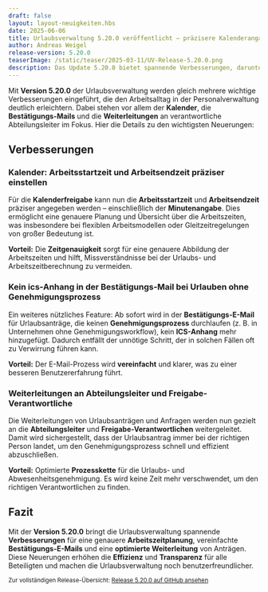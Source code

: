 ```yaml
---
draft: false
layout: layout-neuigkeiten.hbs
date: 2025-06-06
title: Urlaubsverwaltung 5.20.0 veröffentlicht – präzisere Kalenderangaben und optimierte Bestätigungs-Mails
author: Andreas Weigel
release-version: 5.20.0
teaserImage: /static/teaser/2025-03-11/UV-Release-5.20.0.png
description: Das Update 5.20.0 bietet spannende Verbesserungen, darunter eine genauere Arbeitszeitangabe im Kalender, Anpassungen bei Bestätigungs-E-Mails und verbesserte Weiterleitungen für Abteilungsleiter.
---
```


Mit **Version 5.20.0** der Urlaubsverwaltung werden gleich mehrere wichtige Verbesserungen eingeführt, die den Arbeitsalltag in der Personalverwaltung deutlich erleichtern. Dabei stehen vor allem der **Kalender**, die **Bestätigungs-Mails** und die **Weiterleitungen** an verantwortliche Abteilungsleiter im Fokus. Hier die Details zu den wichtigsten Neuerungen:

<!-- more -->

## Verbesserungen

### Kalender: Arbeitsstartzeit und Arbeitsendzeit präziser einstellen

Für die **Kalenderfreigabe** kann nun die **Arbeitsstartzeit** und **Arbeitsendzeit** präziser angegeben werden – einschließlich der **Minutenangabe**. Dies ermöglicht eine genauere Planung und Übersicht über die Arbeitszeiten, was insbesondere bei flexiblen Arbeitsmodellen oder Gleitzeitregelungen von großer Bedeutung ist.

**Vorteil:** Die **Zeitgenauigkeit** sorgt für eine genauere Abbildung der Arbeitszeiten und hilft, Missverständnisse bei der Urlaubs- und Arbeitszeitberechnung zu vermeiden.

### Kein ics-Anhang in der Bestätigungs-Mail bei Urlauben ohne Genehmigungsprozess

Ein weiteres nützliches Feature: Ab sofort wird in der **Bestätigungs-E-Mail** für Urlaubsanträge, die keinen **Genehmigungsprozess** durchlaufen (z. B. in Unternehmen ohne Genehmigungsworkflow), kein **ICS-Anhang** mehr hinzugefügt. Dadurch entfällt der unnötige Schritt, der in solchen Fällen oft zu Verwirrung führen kann.

**Vorteil:** Der E-Mail-Prozess wird **vereinfacht** und klarer, was zu einer besseren Benutzererfahrung führt.

### Weiterleitungen an Abteilungsleiter und Freigabe-Verantwortliche

Die Weiterleitungen von Urlaubsanträgen und Anfragen werden nun gezielt an die **Abteilungsleiter** und **Freigabe-Verantwortlichen** weitergeleitet. Damit wird sichergestellt, dass der Urlaubsantrag immer bei der richtigen Person landet, um den Genehmigungsprozess schnell und effizient abzuschließen.

**Vorteil:** Optimierte **Prozesskette** für die Urlaubs- und Abwesenheitsgenehmigung. Es wird keine Zeit mehr verschwendet, um den richtigen Verantwortlichen zu finden.

## Fazit

Mit der **Version 5.20.0** bringt die Urlaubsverwaltung spannende **Verbesserungen** für eine genauere **Arbeitszeitplanung**, vereinfachte **Bestätigungs-E-Mails** und eine **optimierte Weiterleitung** von Anträgen. Diese Neuerungen erhöhen die **Effizienz** und **Transparenz** für alle Beteiligten und machen die Urlaubsverwaltung noch benutzerfreundlicher.

<sub>Zur vollständigen Release-Übersicht: [Release 5.20.0 auf GitHub ansehen](https://github.com/urlaubsverwaltung/urlaubsverwaltung/releases/tag/urlaubsverwaltung-5.20.0)</sub>
